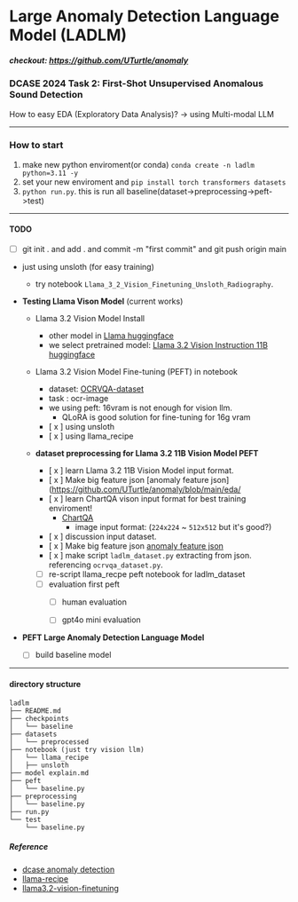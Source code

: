 # Large Anomaly Detection Language Model (LADLM)

##### checkout: https://github.com/UTurtle/anomaly

### DCASE 2024 Task 2: First-Shot Unsupervised Anomalous Sound Detection

How to easy EDA (Exploratory Data Analysis)? -> using Multi-modal LLM


---

### How to start

1. make new python enviroment(or conda) `conda create -n ladlm python=3.11 -y`
2. set your new enviroment and `pip install torch transformers datasets`
3. `python run.py`. this is run all baseline(dataset->preprocessing->peft->test)

---





#### TODO

- [ ] git init . and add . and commit -m "first commit" and git push origin main

- just using unsloth (for easy training)
    - try notebook `Llama_3_2_Vision_Finetuning_Unsloth_Radiography`.


- __Testing Llama Vison Model__ (current works)
    - Llama 3.2 Vision Model Install
        - other model in [Llama huggingface](https://huggingface.co/meta-llama)
        - we select pretrained model: [Llama 3.2 Vision Instruction 11B huggingface](https://huggingface.co/meta-llama/Llama-3.2-11B-Vision-Instruct)
    - Llama 3.2 Vision Model Fine-tuning (PEFT) in notebook
        - dataset: [OCRVQA-dataset](https://ocr-vqa.github.io/)
        - task : ocr-image
        - we using peft: 16vram is not enough for vision llm.
          - QLoRA is good solution for fine-tuning for 16g vram
        - [ x ] using unsloth
        - [ x ] using llama_recipe


  - __dataset preprocessing for Llama 3.2 11B Vision Model PEFT__
    - [ x ] learn Llama 3.2 11B Vision Model input format.
    - [ x ] Make big feature json [anomaly feature json](https://github.com/UTurtle/anomaly/blob/main/eda/
    - [ x ] learn ChartQA vison input format for best training enviroment!
        - [ChartQA](https://arxiv.org/abs/2203.10244)
            - image input format: (`224x224` ~ `512x512` but it's good?)
    - [ x ] discussion input dataset.
    - [ x ] Make big feature json [anomaly feature json](https://github.com/UTurtle/anomaly/blob/main/eda/extract_feature_code/audio_features.json)
    - [ x ] make script `ladlm_dataset.py` extracting from json. referencing `ocrvqa_dataset.py`.
    - [ ] re-script llama_recpe peft notebook for ladlm_dataset
    - [ ] evaluation first peft
      - [ ] human evaluation
      - [ ] gpt4o mini evaluation


- __PEFT Large Anomaly Detection Language Model__ 
    - [ ] build baseline model

 
---

#### directory structure

```
ladlm
├── README.md
├── checkpoints
│   └── baseline
├── datasets
│   └── preprocessed
├── notebook (just try vision llm)
│   └── llama_recipe
│   ├── unsloth
├── model explain.md
├── peft
│   └── baseline.py
├── preprocessing
│   └── baseline.py
├── run.py
└── test
    └── baseline.py
```

##### Reference

- [dcase anomaly detection](https://github.com/UTurtle/anomaly)
- [llama-recipe](https://github.com/meta-llama/llama-recipes/tree/main)
- [llama3.2-vision-finetuning](https://github.com/2U1/Llama3.2-Vision-Finetune/tree/master)